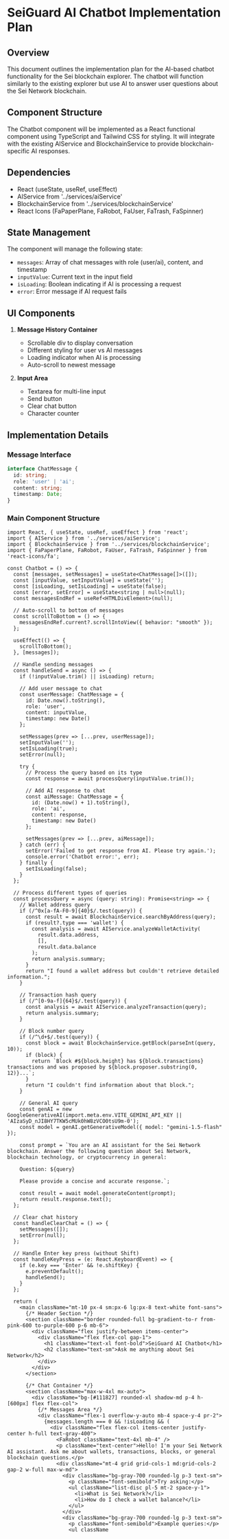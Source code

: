 # SeiGuard AI Chatbot Implementation Plan

## Overview
This document outlines the implementation plan for the AI-based chatbot functionality for the Sei blockchain explorer. The chatbot will function similarly to the existing explorer but use AI to answer user questions about the Sei Network blockchain.

## Component Structure

The Chatbot component will be implemented as a React functional component using TypeScript and Tailwind CSS for styling. It will integrate with the existing AIService and BlockchainService to provide blockchain-specific AI responses.

## Dependencies

- React (useState, useRef, useEffect)
- AIService from '../services/aiService'
- BlockchainService from '../services/blockchainService'
- React Icons (FaPaperPlane, FaRobot, FaUser, FaTrash, FaSpinner)

## State Management

The component will manage the following state:
- `messages`: Array of chat messages with role (user/ai), content, and timestamp
- `inputValue`: Current text in the input field
- `isLoading`: Boolean indicating if AI is processing a request
- `error`: Error message if AI request fails

## UI Components

1. **Message History Container**
   - Scrollable div to display conversation
   - Different styling for user vs AI messages
   - Loading indicator when AI is processing
   - Auto-scroll to newest message

2. **Input Area**
   - Textarea for multi-line input
   - Send button
   - Clear chat button
   - Character counter

## Implementation Details

### Message Interface
```typescript
interface ChatMessage {
  id: string;
  role: 'user' | 'ai';
  content: string;
  timestamp: Date;
}
```

### Main Component Structure
```tsx
import React, { useState, useRef, useEffect } from 'react';
import { AIService } from '../services/aiService';
import { BlockchainService } from '../services/blockchainService';
import { FaPaperPlane, FaRobot, FaUser, FaTrash, FaSpinner } from 'react-icons/fa';

const Chatbot = () => {
  const [messages, setMessages] = useState<ChatMessage[]>([]);
  const [inputValue, setInputValue] = useState('');
  const [isLoading, setIsLoading] = useState(false);
  const [error, setError] = useState<string | null>(null);
  const messagesEndRef = useRef<HTMLDivElement>(null);
  
  // Auto-scroll to bottom of messages
  const scrollToBottom = () => {
    messagesEndRef.current?.scrollIntoView({ behavior: "smooth" });
  };
  
  useEffect(() => {
    scrollToBottom();
  }, [messages]);
  
  // Handle sending messages
  const handleSend = async () => {
    if (!inputValue.trim() || isLoading) return;
    
    // Add user message to chat
    const userMessage: ChatMessage = {
      id: Date.now().toString(),
      role: 'user',
      content: inputValue,
      timestamp: new Date()
    };
    
    setMessages(prev => [...prev, userMessage]);
    setInputValue('');
    setIsLoading(true);
    setError(null);
    
    try {
      // Process the query based on its type
      const response = await processQuery(inputValue.trim());
      
      // Add AI response to chat
      const aiMessage: ChatMessage = {
        id: (Date.now() + 1).toString(),
        role: 'ai',
        content: response,
        timestamp: new Date()
      };
      
      setMessages(prev => [...prev, aiMessage]);
    } catch (err) {
      setError('Failed to get response from AI. Please try again.');
      console.error('Chatbot error:', err);
    } finally {
      setIsLoading(false);
    }
  };
  
  // Process different types of queries
  const processQuery = async (query: string): Promise<string> => {
    // Wallet address query
    if (/^0x[a-fA-F0-9]{40}$/.test(query)) {
      const result = await BlockchainService.searchByAddress(query);
      if (result?.type === 'wallet') {
        const analysis = await AIService.analyzeWalletActivity(
          result.data.address,
          [],
          result.data.balance
        );
        return analysis.summary;
      }
      return "I found a wallet address but couldn't retrieve detailed information.";
    }
    
    // Transaction hash query
    if (/^[0-9a-f]{64}$/.test(query)) {
      const analysis = await AIService.analyzeTransaction(query);
      return analysis.summary;
    }
    
    // Block number query
    if (/^\d+$/.test(query)) {
      const block = await BlockchainService.getBlock(parseInt(query, 10));
      if (block) {
        return `Block #${block.height} has ${block.transactions} transactions and was proposed by ${block.proposer.substring(0, 12)}...`;
      }
      return "I couldn't find information about that block.";
    }
    
    // General AI query
    const genAI = new GoogleGenerativeAI(import.meta.env.VITE_GEMINI_API_KEY || 'AIzaSyD_nJI8HY7TKW5cMUk0hW8zVCO0tsU9m-0');
    const model = genAI.getGenerativeModel({ model: "gemini-1.5-flash" });
    
    const prompt = `You are an AI assistant for the Sei Network blockchain. Answer the following question about Sei Network, blockchain technology, or cryptocurrency in general:
    
    Question: ${query}
    
    Please provide a concise and accurate response.`;
    
    const result = await model.generateContent(prompt);
    return result.response.text();
  };
  
  // Clear chat history
  const handleClearChat = () => {
    setMessages([]);
    setError(null);
  };
  
  // Handle Enter key press (without Shift)
  const handleKeyPress = (e: React.KeyboardEvent) => {
    if (e.key === 'Enter' && !e.shiftKey) {
      e.preventDefault();
      handleSend();
    }
  };
  
  return (
    <main className="mt-10 px-4 sm:px-6 lg:px-8 text-white font-sans">
      {/* Header Section */}
      <section className="border rounded-full bg-gradient-to-r from-pink-600 to-purple-600 p-6 mb-6">
        <div className="flex justify-between items-center">
          <div className="flex flex-col gap-1">
            <h1 className="text-xl font-bold">SeiGuard AI Chatbot</h1>
            <h2 className="text-sm">Ask me anything about Sei Network</h2>
          </div>
        </div>
      </section>
      
      {/* Chat Container */}
      <section className="max-w-4xl mx-auto">
        <div className="bg-[#111827] rounded-xl shadow-md p-4 h-[600px] flex flex-col">
          {/* Messages Area */}
          <div className="flex-1 overflow-y-auto mb-4 space-y-4 pr-2">
            {messages.length === 0 && !isLoading && (
              <div className="flex flex-col items-center justify-center h-full text-gray-400">
                <FaRobot className="text-4xl mb-4" />
                <p className="text-center">Hello! I'm your Sei Network AI assistant. Ask me about wallets, transactions, blocks, or general blockchain questions.</p>
                <div className="mt-4 grid grid-cols-1 md:grid-cols-2 gap-2 w-full max-w-md">
                  <div className="bg-gray-700 rounded-lg p-3 text-sm">
                    <p className="font-semibold">Try asking:</p>
                    <ul className="list-disc pl-5 mt-2 space-y-1">
                      <li>What is Sei Network?</li>
                      <li>How do I check a wallet balance?</li>
                    </ul>
                  </div>
                  <div className="bg-gray-700 rounded-lg p-3 text-sm">
                    <p className="font-semibold">Example queries:</p>
                    <ul className
